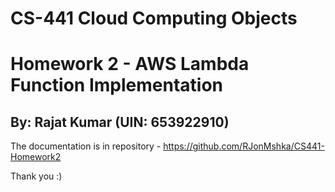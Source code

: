 # CS-441 Cloud Computing Objects
# Homework 2 - AWS Lambda Function Implementation

## By: Rajat Kumar (UIN: 653922910)

The documentation is in repository - https://github.com/RJonMshka/CS441-Homework2

Thank you :)